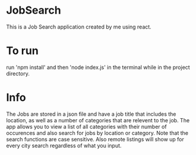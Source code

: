 # JobSearch
This is a Job Search application created by me using react.
# To run 
run 'npm install' and then 'node index.js' in the terminal while in the project directory.

# Info
The Jobs are stored in a json file and have a job title that includes the location, as well as a number of categories that are relevent to the job.
The app allows you to view a list of all categories with their number of occurences and also search for jobs by location or category.
Note that the search functions are case sensitive.
Also remote listings will show up for every city search regardless of what you input.
